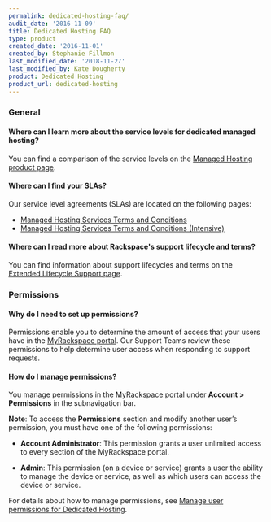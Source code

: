 ```yaml
---
permalink: dedicated-hosting-faq/
audit_date: '2016-11-09'
title: Dedicated Hosting FAQ
type: product
created_date: '2016-11-01'
created_by: Stephanie Fillmon
last_modified_date: '2018-11-27'
last_modified_by: Kate Dougherty
product: Dedicated Hosting
product_url: dedicated-hosting
---
```


### General

#### Where can I learn more about the service levels for dedicated managed hosting?

You can find a comparison of the service levels on the [Managed Hosting
product page](https://www.rackspace.com/managed-hosting/service-levels).

#### Where can I find your SLAs?

Our service level agreements (SLAs) are located on the following pages:

- [Managed Hosting Services Terms and
  Conditions](https://www.rackspace.com/information/legal/managedterms)
- [Managed Hosting Services Terms and Conditions
  (Intensive)](https://www.rackspace.com/information/legal/intensiveterms)

#### Where can I read more about Rackspace's support lifecycle and terms?

You can find information about support lifecycles and terms on the [Extended
Lifecycle Support page](https://www.rackspace.com/information/legal/eolterms).

### Permissions

#### Why do I need to set up permissions?

Permissions enable you to determine the amount of access that your users have
in the [MyRackspace
portal](https://login.rackspace.com). Our Support Teams review these
permissions to help determine user access when responding to support requests.

#### How do I manage permissions?

You manage permissions in the [MyRackspace
portal](https://login.rackspace.com) under **Account > Permissions** in the
subnavigation bar.

**Note**: To access the **Permissions** section and modify another user’s
permission, you must have one of the following permissions:

  - **Account Administrator**: This permission grants a user unlimited access
    to every section of the MyRackspace portal.

  - **Admin**: This permission (on a device or service) grants a user the
    ability to manage the device or service, as well as which users can access the device or service.

For details about how to manage permissions, see [Manage user permissions for
Dedicated Hosting](/how-to/manage-user-permissions-for-dedicated-hosting).
